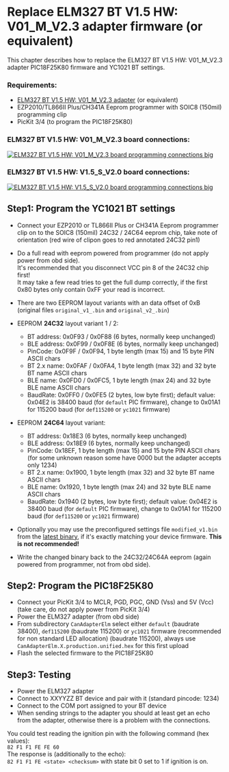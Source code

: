 # Replace ELM327 BT V1.5 HW: V01_M_V2.3 adapter firmware (or equivalent)

This chapter describes how to replace the ELM327 BT V1.5 HW: V01_M_V2.3 adapter PIC18F25K80 firmware and YC1021 BT settings.  

### Requirements:

* [ELM327 BT V1.5 HW: V01_M_V2.3 adapter](https://www.aliexpress.com/item/New-OBDII-Diagnostic-Interface-Super-ELM327-Bluetooth-V1-5-Hardware-PIC18F25K80-Chip-1PCB-Board-ELM-327/32846998449.html) (or equivalent)
* EZP2010/TL866II Plus/CH341A Eeprom programmer with SOIC8 (150mil) programming clip
* PicKit 3/4 (to program the PIC18F25K80)

### ELM327 BT V1.5 HW: V01_M_V2.3 board connections:

[![ELM327 BT V1.5 HW: V01_M_V2.3 board programming connections big](elm327_BT_annotated_24c32_and_pic18f25k80_prog_connections_Small.png "ELM327 BT V1.5 HW: V01_M_V2.3 board programming connections")](elm327_BT_annotated_24c32_and_pic18f25k80_prog_connections_Big.png)

### ELM327 BT V1.5 HW: V1.5_S_V2.0 board connections:
[![ELM327 BT V1.5 HW: V1.5_S_V2.0 board programming connections big](elm327_BT_annotated_24c64_and_V1.5_S_V2.0_board_prog_connections_Small.png "ELM327 BT V1.5 HW: V1.5_S_V2.0 board programming connections")](elm327_BT_annotated_24c64_and_V1.5_S_V2.0_board_prog_connections_Big.png)

## Step1: Program the YC1021 BT settings
* Connect your EZP2010 or TL866II Plus or CH341A Eeprom programmer clip on to the SOIC8 (150mil) 24C32 / 24C64 eeprom chip, take note of orientation (red wire of clipon goes to red annotated 24C32 pin1)
* Do a full read with eeprom powered from programmer (do not apply power from obd side).  
  It's recommended that you disconnect VCC pin 8 of the 24C32 chip first!  
  It may take a few read tries to get the full dump correctly, if the first 0x80 bytes only contain 0xFF your read is incorrect.
* There are two EEPROM layout variants with an data offset of 0xB (original files `original_v1_.bin` and `original_v2_.bin`)
* EEPROM **24C32** layout variant 1 / 2:
  * BT address: 0x0F93 / 0x0F88 (6 bytes, normally keep unchanged)
  * BLE address: 0x0F99 / 0x0F8E (6 bytes, normally keep unchanged)
  * PinCode: 0x0F9F / 0x0F94, 1 byte length (max 15) and 15 byte PIN ASCII chars
  * BT 2.x name: 0x0FAF / 0x0FA4, 1 byte length (max 32) and 32 byte BT name ASCII chars
  * BLE name: 0x0FD0 / 0x0FC5, 1 byte length (max 24) and 32 byte BLE name ASCII chars
  * BaudRate: 0x0FF0 / 0x0FE5 (2 bytes, low byte first); default value: 0x04E2 is 38400 baud (for `default` PIC firmware), change to 0x01A1 for 115200 baud (for `def115200` or `yc1021` firmware)

* EEPROM **24C64** layout variant:
  * BT address: 0x18E3 (6 bytes, normally keep unchanged)
  * BLE address: 0x18E9 (6 bytes, normally keep unchanged)
  * PinCode: 0x18EF, 1 byte length (max 15) and 15 byte PIN ASCII chars (for some unknown reason some have 0000 but the adapter accepts only 1234)
  * BT 2.x name: 0x1900, 1 byte length (max 32) and 32 byte BT name ASCII chars
  * BLE name: 0x1920, 1 byte length (max 24) and 32 byte BLE name ASCII chars
  * BaudRate: 0x1940 (2 bytes, low byte first); default value: 0x04E2 is 38400 baud (for `default` PIC firmware), change to 0x01A1 for 115200 baud (for `def115200` or `yc1021` firmware)
* Optionally you may use the preconfigured settings file `modified_v1.bin` from the [latest binary](https://github.com/uholeschak/ediabaslib/releases/latest), if it's exactly matching your device firmware. **This is not recommended!**
* Write the changed binary back to the 24C32/24C64A eeprom (again powered from programmer, not from obd side).  

## Step2: Program the PIC18F25K80
* Connect your PicKit 3/4 to MCLR, PGD, PGC, GND (Vss) and 5V (Vcc) (take care, do not apply power from PicKit 3/4)
* Power the ELM327 adapter (from obd side)
* From subdirectory `CanAdapterElm` select either `default` (baudrate 38400), `def115200` (baudrate 115200) or `yc1021` firmware (recommended for non standard LED allocation) (baudrate 115200), always use `CanAdapterElm.X.production.unified.hex` for this first upload
* Flash the selected firmware to the PIC18F25K80

## Step3: Testing
* Power the ELM327 adapter
* Connect to XXYYZZ BT device and pair with it (standard pincode: 1234)
* Connect to the COM port assigned to your BT device
* When sending strings to the adapter you should at least get an echo from the adapter, otherwise there is a problem with the connections.  

You could test reading the ignition pin with the following command (hex values):  
`82 F1 F1 FE FE 60`  
The response is (additionally to the echo):  
`82 F1 F1 FE <state> <checksum>` with state bit 0 set to 1 if ignition is on.  
